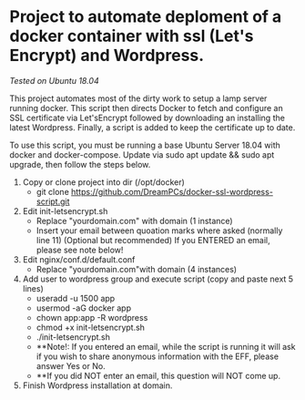 # Project to automate deploment of a docker container with ssl (Let's Encrypt) and Wordpress.
*Tested on Ubuntu 18.04*

This project automates most of the dirty work to setup a lamp server running docker. This script then directs Docker to fetch and configure an SSL certificate via Let'sEncrypt followed by downloading an installing the latest Wordpress. Finally, a script is added to keep the certificate up to date.

To use this script, you must be running a base Ubuntu Server 18.04 with docker and docker-compose. Update via sudo apt update && sudo apt upgrade, then follow the steps below.


1. Copy or clone project into dir (/opt/docker)
	- git clone https://github.com/DreamPCs/docker-ssl-wordpress-script.git
2. Edit init-letsencrypt.sh
	- Replace "yourdomain.com" with domain (1 instance)
	- Insert your email between quoation marks where asked (normally line 11) (Optional but recommended)
		If you ENTERED an email, please see note below!
3. Edit nginx/conf.d/default.conf
	- Replace "yourdomain.com"with domain (4 instances)
5. Add user to wordpress group and execute script (copy and paste next 5 lines)
	- useradd -u 1500 app
	- usermod -aG docker app
	- chown app:app -R wordpress
	- chmod +x init-letsencrypt.sh
	- ./init-letsencrypt.sh
	- **Note!: If you entered an email, while the script is running it will ask if you wish to share anonymous information with the EFF, please answer Yes or No. 
	- **If you did NOT enter an email, this question will NOT come up.
6. Finish Wordpress installation at domain.

